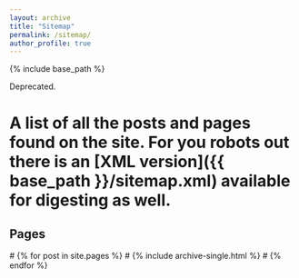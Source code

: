 ```yaml
---
layout: archive
title: "Sitemap"
permalink: /sitemap/
author_profile: true
---
```


{% include base_path %}

Deprecated.

# A list of all the posts and pages found on the site. For you robots out there is an [XML version]({{ base_path }}/sitemap.xml) available for digesting as well.

<h2>Pages</h2>
# {% for post in site.pages %}
#   {% include archive-single.html %}
# {% endfor %}


